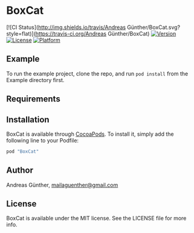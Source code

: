 # BoxCat

[![CI Status](http://img.shields.io/travis/Andreas Günther/BoxCat.svg?style=flat)](https://travis-ci.org/Andreas Günther/BoxCat)
[![Version](https://img.shields.io/cocoapods/v/BoxCat.svg?style=flat)](http://cocoapods.org/pods/BoxCat)
[![License](https://img.shields.io/cocoapods/l/BoxCat.svg?style=flat)](http://cocoapods.org/pods/BoxCat)
[![Platform](https://img.shields.io/cocoapods/p/BoxCat.svg?style=flat)](http://cocoapods.org/pods/BoxCat)

## Example

To run the example project, clone the repo, and run `pod install` from the Example directory first.

## Requirements

## Installation

BoxCat is available through [CocoaPods](http://cocoapods.org). To install
it, simply add the following line to your Podfile:

```ruby
pod "BoxCat"
```

## Author

Andreas Günther, mailaguenther@gmail.com

## License

BoxCat is available under the MIT license. See the LICENSE file for more info.
